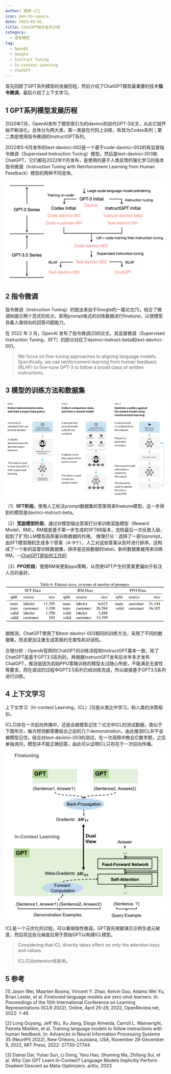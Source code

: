 ```yaml
---
author: 猞猁-zlj
icon: pen-to-square
date: 2023-03-01
title: ChatGPT相关技术介绍
category:
  - 语言模型
tag:
  - OpenAI
  - Google
  - Instruct Tuning
  - In-context Learning
  - ChatGPT
---
```


首先回顾了GPT系列模型的发展历程，然后介绍了ChatGPT模型最重要的技术**指令微调**，最后介绍了上下文学习。

<!-- more -->

## 1 GPT系列模型发展历程

2020年7月，OpenAI发布了模型索引为的davinci的初代GPT-3论文，从此它就开始不断进化。总体分为两大类，第一类是在代码上训练，称其为Codex系列；第二类是使用指令微调的InstructGPT系列。

2022年5-6月发布的text-davinci-002是一个基于code-davinci-002的有监督指令微调（Supervised Instruction Tuning）模型。然后是text-davinci-003和 ChatGPT，它们都在2022年11月发布，是使用的基于人类反馈的强化学习的版本指令微调（Instruction Tuning with Reinforcement Learning from Human Feedback）模型的两种不同变体。

![图1 GPT系列模型树](/assets/images/llm/chatgpt1.png "图1 GPT系列模型树")



## 2 指令微调

指令微调（Instruction Tuning）的提出来自于Google的一篇论文[1]，结合了微调和提示两个范式的优点，即用prompt格式的训练数据进行finetune，以使模型具备人类倾向的回答问题能力。

在 2022 年 3 月，OpenAI 发布了指令微调[2]的论文，其监督微调（Supervised Instruction Tuning，SFT）的部分对应了davinci-instruct-beta和text-davinci-001。

> We focus on fine-tuning approaches to aligning language models. Specifically, we use reinforcement learning from human feedback (RLHF) to fine-tune GPT-3 to follow a broad class of written instructions.

## 3 模型的训练方法和数据集

![图2 模型训练步骤](/assets/images/llm/chatgpt2.png "图2 模型训练步骤")

（1）**SFT阶段**，使用人工标注prompt数据集的答案用来finetune模型。这一步得到的模型是davinci-instruct-beta。

（2）**奖励模型阶段**，通过对模型输出答案打分来训练奖励模型（Reward Model，RM）。RM就是基于第一步生成的SFT6B版本，去除最后一次反嵌入层，起到了扩充LLM模型高质量训练数据的作用。
	推理打分：选择了一部分prompt，由SFT模型随机生成多个答案（4-9个），人工对这些答案从到坏进行排序。这构成了一个新的监督训练数据集，排序是这些数据的label。新的数据集被用来训练RM。--[ChatGPT是如何工作的](https://www.assemblyai.com/blog/how-chatgpt-actually-works/)

（3）**PPO阶段**，使用RM来更新ppo策略，从而使GPT产生的答案更偏向于标注人员的喜好。

![表1 InstructGPT的训练数据构成](/assets/images/llm/chatgpt3.png "表1 InstructGPT的训练数据构成")

据推测，ChatGPT使用了和text-davinci-003相同的训练方法，采用了不同的数据集，而且更加注重生成答案的无害性和对话性。

合理分析：OpenAI官网的ChatGPT的训练流程和InstructGPT基本一致，除了ChatGPT是基于GPT3.5系列的，再根据InstructGPT发布后半年多才发布ChatGPT，推测是因为初始PPO策略训练的模型太过随心所欲，不能满足无害性等要求，而在调试的过程中GPT3.5系列已经训练完成，所以直接基于GPT3.5系列进行训练。

## 4 上下文学习

上下文学习（In-context Learning，ICL）[3]是从类比中学习，和人类的决策相似。

ICL只存在一次前向传播中，还是会被模型记住？论文中ICL的测试数据，类似于下图所示，每次预测都需要结合之前的几个demonstration，由此推测ICL并不会被模型记住。结合对text-davinci-003的测试，在一次调用中教会它数学题，之后单独询问，模型并不能正确回答，由此可以证明ICL只存在于一次前向传播。

![图3 ICL和微调的区别](/assets/images/llm/chatgpt4.png "图3 ICL和微调的区别")

ICL是一个元优化的过程，可以看做隐性微调。GPT首先根据演示示例生成元梯度，然后将这些元梯度应用于原始GPT以构建ICL模型。

> Considering that ICL directly takes effect on only the attention keys and values. 
>
> ICL只对attention有影响。

## 5 参考


[1] Jason Wei, Maarten Bosma, Vincent Y. Zhao, Kelvin Guu, Adams Wei Yu, Brian Lester, et al. Finetuned language models are zero-shot learners. In: Proceedings of the 10th International Conference on Learning Representations (ICLR 2022), Online, April 25-29, 2022, OpenReview.net, 2022: 1-46

[2] Long Ouyang, Jeff Wu, Xu Jiang, Diogo Almeida, Carroll L. Wainwright, Pamela Mishkin, et al. Training language models to follow instructions with human feedback. In: Advances in Neural Information Processing Systems 35 (NeurIPS 2022), New Orleans, Louisiana, USA, November 28-December 9, 2022, MIT Press, 2022: 27730-27744

[3] Damai Dai, Yutao Sun, Li Dong, Yaru Hao, Shuming Ma, Zhifang Sui, et al. Why Can GPT Learn In-Context? Language Models Implicitly Perform Gradient Descent as Meta-Optimizers. arXiv, 2023